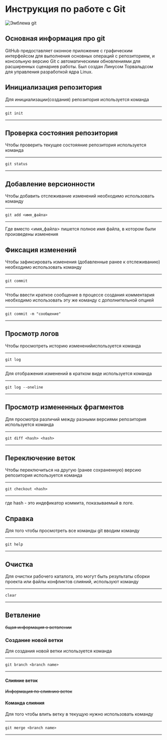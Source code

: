 # **Инструкция по работе с Git**

![Эмблема git](gitt.png)

## Основная информация про git

GitHub предоставляет оконное приложение с графическим интерфейсом для выполнения основных операций с репозиторием, и консольную версию Git с автоматическими обновлениями для расширенных сценариев работы. Был создан Линусом Торвальдсом для управления разработкой ядра Linux.

## Инициализация репозитория

Для инициализации(создания) репозитория используется команда
***
    git init
***

## Проверка состояния репозитория

Чтобы проверить текущее состояяние репозитория используется команда
***
    git status
***

## Добавление версионности

Чтобы добавить отслеживание изменений необходимо использовать команду
***
    git add <имя_файла>
***
Где вместо <имя_файла> пишется полное имя файла, в котором были произведены изменения

## Фиксация изменений

Чтобы зафиксировать изменения (добавленные ранее к отслеживанию) необходимо использовать команду
***
    git commit 
***

Чтобы ввести краткое сообщение в процессе создания комментария необходимо использовать эту же команду с дополнительной опцией
***
    git commit -m "сообщение"
***

## Просмотр логов

Чтобы просмотреть историю измененийиспользуется команда
***
    git log
***

Для отображения изменений в кратком виде используется команда
***
    git log --oneline
***

## Просмотр измененных фрагментов

Для просмотра различий между разными версиями репозитория используется команда 
***
    git diff <hash> <hash>
***

## Переключение веток

Чтобы переключиться на другую (ранее сохраненную) версию репозитория используется команда
***
    git checkout <hash>
***
где hash - это индефикатор коммита, показываемый в логе.

## Справка

Для того чтобы просмотреть все команды git вводим команду
***
    git help
***

## Очистка

Для очистки рабочего каталога, это могут быть результаты сборки проекта или файлы конфликтов слияний, используют команду
***
    clear
***

## Ветвление

~~бщая информация о ветвлении~~

### Создание новой ветки

Для создания новой ветки используется команда 
***
    git branch <branch name>
***

#### Слияние веток

~~Информация по слиянию веток~~

#### Команда слияния

Для того чтобы влить ветку в текущую нужно использовать команду 
***
    git merge <branch name>
***
